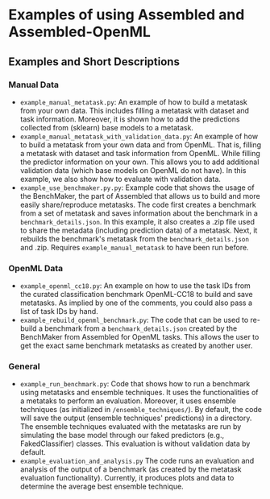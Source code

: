 # Examples of using Assembled and Assembled-OpenML

## Examples and Short Descriptions

### Manual Data

* `example_manual_metatask.py`: An example of how to build a metatask from your own data. This includes filling a
  metatask with dataset and task information. Moreover, it is shown how to add the predictions collected from (sklearn)
  base models to a metatask.
* `example_manual_metatask_with_validation_data.py`: An example of how to build a metatask from your own data and from
  OpenML. That is, filling a metatask with dataset and task information from OpenML. While filling the predictor
  information on your own. This allows you to add additional validation data (which base models on OpenML do not have).
  In this example, we also show how to evaluate with validation data.
* `example_use_benchmaker.py.py`: Example code that shows the usage of the BenchMaker, the part of Assembled that allows
  us to build and more easily share/reproduce metatasks. The code first creates a benchmark from a set of metatask and
  saves information about the benchmark in a `benchmark_details.json`. In this example, it also creates a .zip file used
  to share the metadata (including prediction data) of a metatask. Next, it rebuilds the benchmark's metatask from
  the `benchmark_details.json` and .zip. Requires `example_manual_metatask` to have been run before.

### OpenML Data

* `example_openml_cc18.py`: An example on how to use the task IDs from the curated classification benchmark OpenML-CC18
  to build and save metatasks. As implied by one of the comments, you could also pass a list of task IDs by hand.
* `example_rebuild_openml_benchmark.py`: The code that can be used to re-build a benchmark from
  a `benchmark_details.json` created by the BenchMaker from Assembled for OpenML tasks. This allows the user to get the
  exact same benchmark metatasks as created by another user.

### General

* `example_run_benchmark.py`: Code that shows how to run a benchmark using metatasks and ensemble techniques. It uses
  the functionalities of a metataks to perform an evaluation. Moreover, it uses ensemble techniques (as initialized
  in `/ensemble_techniques/`). By default, the code will save the output (ensemble techniques' predictions) in a
  directory. The ensemble techniques evaluated with the metatasks are run by simulating the base model through our faked
  predictors (e.g., FakedClassifier) classes. This evaluation is without validation data by default.
* `example_evaluation_and_analysis.py` The code runs an evaluation and analysis of the output of a benchmark (as created
  by the metatask evaluation functionality). Currently, it produces plots and data to determine the average best
  ensemble technique.
